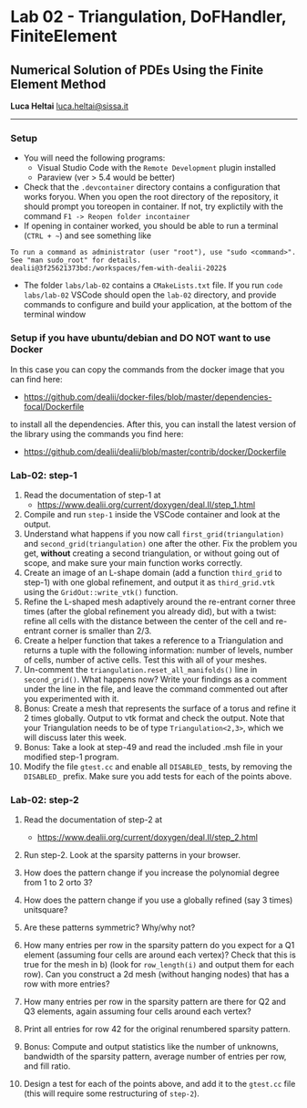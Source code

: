 #  Lab 02 - Triangulation, DoFHandler, FiniteElement
## Numerical Solution of PDEs Using the Finite Element Method

**Luca Heltai** <luca.heltai@sissa.it>

* * * * *

###  Setup

- You will need the following programs:
  - Visual Studio Code with the `Remote Development` plugin installed
  - Paraview (ver > 5.4 would be better)
-  Check that the `.devcontainer` directory contains a configuration that works
   foryou. When you open the root directory of the repository, it should prompt
   you toreopen in container. If not, try explictily with the command `F1 ->
   Reopen folder incontainer`
- If opening in container worked, you should be able to run a terminal (`CTRL +
  ~`) and see something like
```
To run a command as administrator (user "root"), use "sudo <command>".
See "man sudo_root" for details.
dealii@3f25621373bd:/workspaces/fem-with-dealii-2022$ 
```
- The folder `labs/lab-02` contains a `CMakeLists.txt` file. If you run 
  `code labs/lab-02` VSCode should open the `lab-02` directory, and provide
  commands to configure and build your application, at the bottom of the 
  terminal window


### Setup if you have ubuntu/debian and DO NOT want to use Docker

In this case you can copy the commands from the docker image that you can find here:

- <https://github.com/dealii/docker-files/blob/master/dependencies-focal/Dockerfile>

to install all the dependencies. After this, you can install the latest version 
of the library using the commands you find here:

- <https://github.com/dealii/dealii/blob/master/contrib/docker/Dockerfile>

### Lab-02: step-1

1.  Read the documentation of step-1 at
    -   <https://www.dealii.org/current/doxygen/deal.II/step_1.html>
2. Compile and run `step-1` inside the VSCode container and look at the output.
3. Understand what happens if you now call `first_grid(triangulation)` and
   `second_grid(triangulation)` one after the other. Fix the problem you get,
   **without** creating a second triangulation, or without going out of scope,
   and make sure your main function works correctly.
4. Create an image of an L-shape domain (add a function `third_grid` to step-1)
   with one global refinement, and output it as `third_grid.vtk` using the
   `GridOut::write_vtk()` function.
5. Refine the L-shaped mesh adaptively around the re-entrant corner three times
   (after the global refinement you already did), but with a twist: refine all
   cells with the distance between the center of the cell and re-entrant corner
   is smaller than 2/3.
6. Create a helper function that takes a reference to a Triangulation and
   returns a tuple with  the following information: number of levels, number of
   cells, number of active cells. Test this with all of your meshes.
7. Un-comment the `triangulation.reset_all_manifolds()` line in `second_grid()`.
   What happens now? Write your findings as a comment under the line in the
   file, and leave the command commented out after you experimented with it.
8. Bonus: Create a mesh that represents the surface of a torus and refine
   it 2 times globally. Output to vtk format and check the output. Note
   that your Triangulation needs to be of type ``Triangulation<2,3>``,
   which we will discuss later this week.
9. Bonus: Take a look at step-49 and read the included .msh file in your
   modified step-1 program.
10. Modify the file `gtest.cc` and enable all `DISABLED_` tests, by removing the
    `DISABLED_` prefix. Make sure you add tests for each of the points above.

### Lab-02: step-2

 1. Read the documentation of step-2 at
    -  <https://www.dealii.org/current/doxygen/deal.II/step_2.html>

 1. Run step-2. Look at the sparsity patterns in your browser.

 2. How does the pattern change if you increase the polynomial degree from 1 to
    2 orto 3?

 3. How does the pattern change if you use a globally refined (say 3 times)
    unitsquare?

 4. Are these patterns symmetric? Why/why not?

 5. How many entries per row in the sparsity pattern do you expect for a
    Q1 element (assuming four cells are around each vertex)? Check that
    this is true for the mesh in b) (look for `row_length(i)` and output
    them for each row). Can you construct a 2d mesh (without hanging
    nodes) that has a row with more entries?

 6. How many entries per row in the sparsity pattern are there for Q2 and
    Q3 elements, again assuming four cells around each vertex?

 7. Print all entries for row 42 for the original renumbered sparsity
    pattern.

 8. Bonus: Compute and output statistics like the number of
    unknowns, bandwidth of the sparsity pattern, average number of
    entries per row, and fill ratio.

 9. Design a test for each of the points above, and add it to the `gtest.cc`
    file (this will require some restructuring of `step-2`).  
